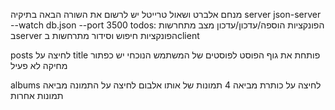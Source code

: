 
מנחם אלברט ושאול טרייטל
יש לרשום את השורה הבאה בתיקיה server
json-server --watch db.json --port 3500
todos:
הפונקציות הוספה/עדכון/עדכון מצב מתחרשות בserver
הפונקציות חיפוש וסידור מתרחשות בclient

posts
לחיצה על title פותחת את גוף הפוסט
לפוסטים של המשתמש הנוכחי יש כפתור מחיקה לא פעיל

albums
לחיצה על כותרת מביאה 4 תמונות של אותו אלבום
לחיצה על התמונה מביאה תמונות אחרות